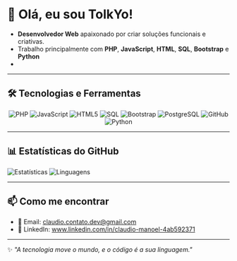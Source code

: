 # 👋 Olá, eu sou TolkYo!

- **Desenvolvedor Web** apaixonado por criar soluções funcionais e criativas.  
- Trabalho principalmente com **PHP**, **JavaScript**, **HTML**, **SQL**, **Bootstrap** e **Python** 
- 

---

## 🛠 Tecnologias e Ferramentas
<p align="center">
  <img src="https://img.shields.io/badge/PHP-777BB4?style=for-the-badge&logo=php&logoColor=white" alt="PHP" />
  <img src="https://img.shields.io/badge/JavaScript-F7DF1E?style=for-the-badge&logo=javascript&logoColor=black" alt="JavaScript" />
  <img src="https://img.shields.io/badge/HTML5-E34F26?style=for-the-badge&logo=html5&logoColor=white" alt="HTML5" />
  <img src="https://img.shields.io/badge/SQL-003B57?style=for-the-badge&logo=mysql&logoColor=white" alt="SQL" />
  <img src="https://img.shields.io/badge/Bootstrap-7952B3?style=for-the-badge&logo=bootstrap&logoColor=white" alt="Bootstrap" />
  <img src="https://img.shields.io/badge/PostgreSQL-316192?style=for-the-badge&logo=postgresql&logoColor=white" alt="PostgreSQL" />
  <img src="https://img.shields.io/badge/GitHub-181717?style=for-the-badge&logo=github&logoColor=white" alt="GitHub" />
  <img src="https://img.shields.io/badge/Python-3776AB?style=for-the-badge&logo=python&logoColor=white" alt="Python" />
</p>

---

## 📊 Estatísticas do GitHub
![Estatísticas](https://github-readme-stats.vercel.app/api?username=TolkYo&show_icons=true&theme=tokyonight)
![Linguagens](https://github-readme-stats.vercel.app/api/top-langs/?username=TolkYo&layout=compact&theme=tokyonight)

---

## 📫 Como me encontrar
- 📧 Email: claudio.contato.dev@gmail.com
- 💼 LinkedIn: www.linkedin.com/in/claudio-manoel-4ab592371 

---

✨ *"A tecnologia move o mundo, e o código é a sua linguagem."*
